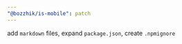 ```yaml
---
"@bozzhik/is-mobile": patch
---
```


add `markdown` files, expand `package.json`, create `.npmignore`
